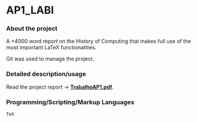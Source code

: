 # AP1_LABI

### About the project 
A +4000 word report on the History of Computing that makes full use of the most important LaTeX functionalities.

Git was used to manage the project.

### Detailed description/usage 
Read the project report -> [**TrabalhoAP1.pdf**](TrabalhoAP1.pdf).

### Programming/Scripting/Markup Languages 
`TeX`


